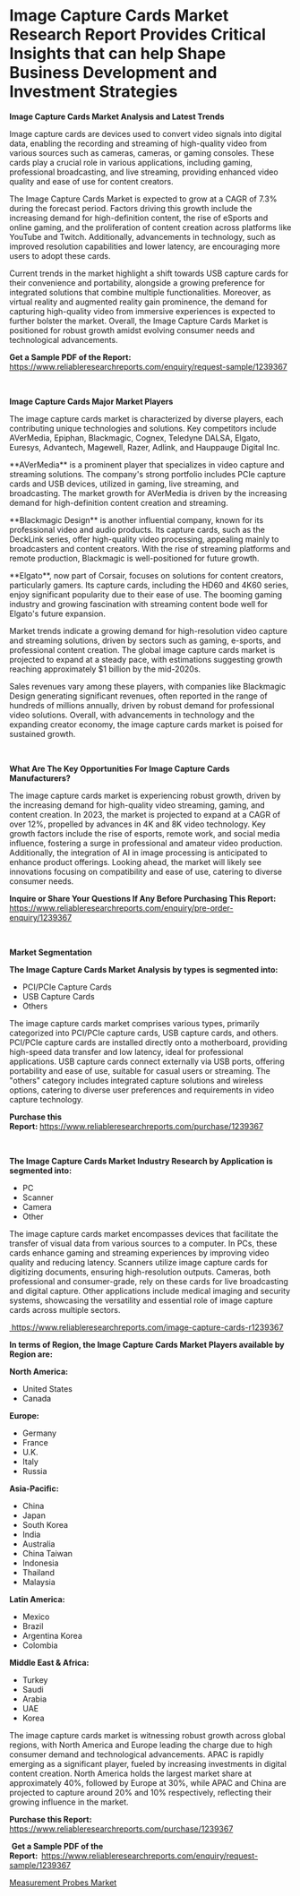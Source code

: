 <p><h1>Image Capture Cards Market Research Report Provides Critical Insights that can help Shape Business Development and Investment Strategies</h1></p><p><strong>Image Capture Cards Market Analysis and Latest Trends</strong></p>
<p><p>Image capture cards are devices used to convert video signals into digital data, enabling the recording and streaming of high-quality video from various sources such as cameras, cameras, or gaming consoles. These cards play a crucial role in various applications, including gaming, professional broadcasting, and live streaming, providing enhanced video quality and ease of use for content creators.</p><p>The Image Capture Cards Market is expected to grow at a CAGR of 7.3% during the forecast period. Factors driving this growth include the increasing demand for high-definition content, the rise of eSports and online gaming, and the proliferation of content creation across platforms like YouTube and Twitch. Additionally, advancements in technology, such as improved resolution capabilities and lower latency, are encouraging more users to adopt these cards.</p><p>Current trends in the market highlight a shift towards USB capture cards for their convenience and portability, alongside a growing preference for integrated solutions that combine multiple functionalities. Moreover, as virtual reality and augmented reality gain prominence, the demand for capturing high-quality video from immersive experiences is expected to further bolster the market. Overall, the Image Capture Cards Market is positioned for robust growth amidst evolving consumer needs and technological advancements.</p></p>
<p><strong>Get a Sample PDF of the Report:&nbsp;</strong> <a href="https://www.reliableresearchreports.com/enquiry/request-sample/1239367?utm_campaign=2463&utm_medium=2&utm_source=Github&utm_content=ia&utm_term=21022025&utm_id=image-capture-cards">https://www.reliableresearchreports.com/enquiry/request-sample/1239367</a></p>
<p>&nbsp;</p>
<p><strong>Image Capture Cards Major Market Players</strong></p>
<p><p>The image capture cards market is characterized by diverse players, each contributing unique technologies and solutions. Key competitors include AVerMedia, Epiphan, Blackmagic, Cognex, Teledyne DALSA, Elgato, Euresys, Advantech, Magewell, Razer, Adlink, and Hauppauge Digital Inc.</p><p>**AVerMedia** is a prominent player that specializes in video capture and streaming solutions. The company's strong portfolio includes PCIe capture cards and USB devices, utilized in gaming, live streaming, and broadcasting. The market growth for AVerMedia is driven by the increasing demand for high-definition content creation and streaming.</p><p>**Blackmagic Design** is another influential company, known for its professional video and audio products. Its capture cards, such as the DeckLink series, offer high-quality video processing, appealing mainly to broadcasters and content creators. With the rise of streaming platforms and remote production, Blackmagic is well-positioned for future growth.</p><p>**Elgato**, now part of Corsair, focuses on solutions for content creators, particularly gamers. Its capture cards, including the HD60 and 4K60 series, enjoy significant popularity due to their ease of use. The booming gaming industry and growing fascination with streaming content bode well for Elgato's future expansion.</p><p>Market trends indicate a growing demand for high-resolution video capture and streaming solutions, driven by sectors such as gaming, e-sports, and professional content creation. The global image capture cards market is projected to expand at a steady pace, with estimations suggesting growth reaching approximately $1 billion by the mid-2020s.</p><p>Sales revenues vary among these players, with companies like Blackmagic Design generating significant revenues, often reported in the range of hundreds of millions annually, driven by robust demand for professional video solutions. Overall, with advancements in technology and the expanding creator economy, the image capture cards market is poised for sustained growth.</p></p>
<p>&nbsp;</p>
<p><strong>What Are The Key Opportunities For Image Capture Cards Manufacturers?</strong></p>
<p><p>The image capture cards market is experiencing robust growth, driven by the increasing demand for high-quality video streaming, gaming, and content creation. In 2023, the market is projected to expand at a CAGR of over 12%, propelled by advances in 4K and 8K video technology. Key growth factors include the rise of esports, remote work, and social media influence, fostering a surge in professional and amateur video production. Additionally, the integration of AI in image processing is anticipated to enhance product offerings. Looking ahead, the market will likely see innovations focusing on compatibility and ease of use, catering to diverse consumer needs.</p></p>
<p><strong>Inquire or Share Your Questions If Any Before Purchasing This Report:</strong> <a href="https://www.reliableresearchreports.com/enquiry/pre-order-enquiry/1239367?utm_campaign=2463&utm_medium=2&utm_source=Github&utm_content=ia&utm_term=21022025&utm_id=image-capture-cards">https://www.reliableresearchreports.com/enquiry/pre-order-enquiry/1239367</a></p>
<p>&nbsp;</p>
<p><strong>Market Segmentation</strong></p>
<p><strong>The Image Capture Cards Market Analysis by types is segmented into:</strong></p>
<p><ul><li>PCI/PCIe Capture Cards</li><li>USB Capture Cards</li><li>Others</li></ul></p>
<p><p>The image capture cards market comprises various types, primarily categorized into PCI/PCIe capture cards, USB capture cards, and others. PCI/PCIe capture cards are installed directly onto a motherboard, providing high-speed data transfer and low latency, ideal for professional applications. USB capture cards connect externally via USB ports, offering portability and ease of use, suitable for casual users or streaming. The "others" category includes integrated capture solutions and wireless options, catering to diverse user preferences and requirements in video capture technology.</p></p>
<p><strong>Purchase this Report:&nbsp;</strong><a href="https://www.reliableresearchreports.com/purchase/1239367?utm_campaign=2463&utm_medium=2&utm_source=Github&utm_content=ia&utm_term=21022025&utm_id=image-capture-cards">https://www.reliableresearchreports.com/purchase/1239367</a></p>
<p>&nbsp;</p>
<p><strong>The Image Capture Cards Market Industry Research by Application is segmented into:</strong></p>
<p><ul><li>PC</li><li>Scanner</li><li>Camera</li><li>Other</li></ul></p>
<p><p>The image capture cards market encompasses devices that facilitate the transfer of visual data from various sources to a computer. In PCs, these cards enhance gaming and streaming experiences by improving video quality and reducing latency. Scanners utilize image capture cards for digitizing documents, ensuring high-resolution outputs. Cameras, both professional and consumer-grade, rely on these cards for live broadcasting and digital capture. Other applications include medical imaging and security systems, showcasing the versatility and essential role of image capture cards across multiple sectors.</p></p>
<p><a href="https://www.reliableresearchreports.com/image-capture-cards-r1239367?utm_campaign=2463&utm_medium=2&utm_source=Github&utm_content=ia&utm_term=21022025&utm_id=image-capture-cards">&nbsp;https://www.reliableresearchreports.com/image-capture-cards-r1239367</a></p>
<p><strong>In terms of Region, the Image Capture Cards Market Players available by Region are:</strong></p>
<p>
    <p> <strong> North America: </strong>
        <ul>
            <li>United States</li>
            <li>Canada</li>
        </ul>
        </p> 
    <p> <strong> Europe: </strong>
        <ul>
            <li>Germany</li>
            <li>France</li>
            <li>U.K.</li>
            <li>Italy</li>
            <li>Russia</li>
        </ul>
        </p> 
    <p> <strong> Asia-Pacific: </strong>
        <ul>
            <li>China</li>
            <li>Japan</li>
            <li>South Korea</li>
            <li>India</li>
            <li>Australia</li>
            <li>China Taiwan</li>
            <li>Indonesia</li>
            <li>Thailand</li>
            <li>Malaysia</li>
        </ul>
        </p> 
    <p> <strong> Latin America: </strong>
        <ul>
            <li>Mexico</li>
            <li>Brazil</li>
            <li>Argentina Korea</li>
            <li>Colombia</li>
        </ul>
        </p> 
    <p> <strong> Middle East & Africa: </strong>
        <ul>
            <li>Turkey</li>
            <li>Saudi</li>
            <li>Arabia</li>
            <li>UAE</li>
            <li>Korea</li>
        </ul>
    </p>
    </p>
<p><p>The image capture cards market is witnessing robust growth across global regions, with North America and Europe leading the charge due to high consumer demand and technological advancements. APAC is rapidly emerging as a significant player, fueled by increasing investments in digital content creation. North America holds the largest market share at approximately 40%, followed by Europe at 30%, while APAC and China are projected to capture around 20% and 10% respectively, reflecting their growing influence in the market.</p></p>
<p><strong>Purchase this Report: </strong><a href="https://www.reliableresearchreports.com/purchase/1239367?utm_campaign=2463&utm_medium=2&utm_source=Github&utm_content=ia&utm_term=21022025&utm_id=image-capture-cards">https://www.reliableresearchreports.com/purchase/1239367</a></p>
<p>&nbsp;<strong>Get a Sample PDF of the Report:&nbsp;&nbsp;</strong><a href="https://www.reliableresearchreports.com/enquiry/request-sample/1239367?utm_campaign=2463&utm_medium=2&utm_source=Github&utm_content=ia&utm_term=21022025&utm_id=image-capture-cards">https://www.reliableresearchreports.com/enquiry/request-sample/1239367</a></p>
<p><strong></strong></p>
<p><p><a href="https://github.com/pinzinyaah/Market-Research-Report-List-1/blob/main/measurement-probes-market.md?utm_campaign=2463&utm_medium=2&utm_source=Github&utm_content=ia&utm_term=21022025&utm_id=image-capture-cards">Measurement Probes Market</a></p></p>